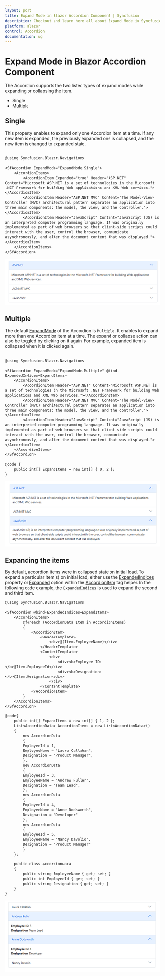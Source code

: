 ```yaml
---
layout: post
title: Expand Mode in Blazor Accordion Component | Syncfusion
description: Checkout and learn here all about Expand Mode in Syncfusion Blazor Accordion component and much more.
platform: Blazor
control: Accordion
documentation: ug
---
```


# Expand Mode in Blazor Accordion Component

 The Accordion supports the two listed types of expand modes while expanding or collapsing the item.

* Single
* Multiple

## Single

This property enables to expand only one Accordion item at a time. If any new item is expanded, the previously expanded one is collapsed, and the new item is changed to expanded state.

```cshtml

@using Syncfusion.Blazor.Navigations

<SfAccordion ExpandMode="ExpandMode.Single">
    <AccordionItems>
        <AccordionItem Expanded="true" Header="ASP.NET" Content="Microsoft ASP.NET is a set of technologies in the Microsoft .NET Framework for building Web applications and XML Web services."></AccordionItem>
        <AccordionItem Header="ASP.NET MVC" Content="The Model-View-Controller (MVC) architectural pattern separates an application into three main components: the model, the view, and the controller."></AccordionItem>
        <AccordionItem Header="JavaScript" Content="JavaScript (JS) is an interpreted computer programming language. It was originally implemented as part of web browsers so that client-side scripts could interact with the user, control the browser, communicate asynchronously, and alter the document content that was displayed."></AccordionItem>
    </AccordionItems>
</SfAccordion>

```



![Blazor Accordion Component with Single Expand Mode](./images/blazor-accordion-single-expand-mode.png)

## Multiple

The default [ExpandMode](https://help.syncfusion.com/cr/blazor/Syncfusion.Blazor.Navigations.SfAccordion.html#Syncfusion_Blazor_Navigations_SfAccordion_ExpandMode) of the Accordion is `Multiple`. It enables to expand more than one Accordion item at a time. The expand or collapse action can also be toggled by clicking on it again. For example, expanded item is collapsed when it is clicked again.

```cshtml

@using Syncfusion.Blazor.Navigations

<SfAccordion ExpandMode="ExpandMode.Multiple" @bind-ExpandedIndices=ExpandItems>
    <AccordionItems>
        <AccordionItem Header="ASP.NET" Content="Microsoft ASP.NET is a set of technologies in the Microsoft .NET Framework for building Web applications and XML Web services."></AccordionItem>
        <AccordionItem Header="ASP.NET MVC" Content="The Model-View-Controller (MVC) architectural pattern separates an application into three main components: the model, the view, and the controller."></AccordionItem>
        <AccordionItem Header="JavaScript" Content="JavaScript (JS) is an interpreted computer programming language. It was originally implemented as part of web browsers so that client-side scripts could interact with the user, control the browser, communicate asynchronously, and alter the document content that was displayed."></AccordionItem>
    </AccordionItems>
</SfAccordion>

@code {
    public int[] ExpandItems = new int[] { 0, 2 };
}

```



![Blazor Accordion Component with Multiple Expand Mode](./images/blazor-accordion-multiple-expand-mode.png)

## Expanding the items

By default, accordion items were in collapsed state on initial load. To expand a particular item(s) on initial load,  either use the [ExpandedIndices](https://help.syncfusion.com/cr/blazor/Syncfusion.Blazor.Navigations.SfAccordion.html#Syncfusion_Blazor_Navigations_SfAccordion_ExpandedIndices) property or [Expanded](https://help.syncfusion.com/cr/blazor/Syncfusion.Blazor.Navigations.AccordionItem.html#Syncfusion_Blazor_Navigations_AccordionItem_Expanded) option within the [AccordionItem](https://help.syncfusion.com/cr/blazor/Syncfusion.Blazor.Navigations.AccordionItem.html) tag helper. In the following code example, the `ExpandedIndices` is used to expand the second and third item.

```cshtml
@using Syncfusion.Blazor.Navigations

<SfAccordion @bind-ExpandedIndices=ExpandItems>
    <AccordionItems>
        @foreach (AccordionData Item in AccordionItems)
        {
            <AccordionItem>
                <HeaderTemplate>
                    <div>@(Item.EmployeeName)</div>
                </HeaderTemplate>
                <ContentTemplate>
                    <div>
                        <div><b>Employee ID: </b>@Item.EmployeeId</div>
                        <div><b>Designation: </b>@Item.Designation</div>
                    </div>
                </ContentTemplate>
            </AccordionItem>
        }
    </AccordionItems>
</SfAccordion>

@code{
    public int[] ExpandItems = new int[] { 1, 2 };
    List<AccordionData> AccordionItems = new List<AccordionData>()
    {
        new AccordionData
        {
        EmployeeId = 1,
        EmployeeName = "Laura Callahan",
        Designation = "Product Manager",
        },
        new AccordionData
        {
        EmployeeId = 3,
        EmployeeName = "Andrew Fuller",
        Designation = "Team Lead",
        },
        new AccordionData
        {
        EmployeeId = 4,
        EmployeeName = "Anne Dodsworth",
        Designation = "Developer"
        },
        new AccordionData
        {
        EmployeeId = 5,
        EmployeeName = "Nancy Davolio",
        Designation = "Product Manager"
        }
    };

    public class AccordionData
    {
        public string EmployeeName { get; set; }
        public int EmployeeId { get; set; }
        public string Designation { get; set; }
    }
}

```



![Blazor Accordion Component with Expanding Items](./images/blazor-accordion-expand-items.png)